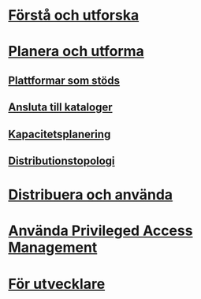 # [Förstå och utforska](/microsoft-identity-manager/understand-explore/microsoft-identity-manager-2016)
# [Planera och utforma](/microsoft-identity-manager/plan-design/microsoft-identity-manager-2016-supported-platforms)
## [Plattformar som stöds](microsoft-identity-manager-2016-supported-platforms.md)
## [Ansluta till kataloger](supported-management-agents.md)
## [Kapacitetsplanering](capacity-planning-guide.md)
## [Distributionstopologi](topology-considerations.md)
# [Distribuera och använda](/microsoft-identity-manager/deploy-use/microsoft-identity-manager-deploy)
# [Använda Privileged Access Management](/microsoft-identity-manager/pam/privileged-identity-management-for-active-directory-domain-services)
# [För utvecklare](/microsoft-identity-manager/reference/microsoft-identity-manager-2016-developer-reference)


<!--HONumber=Jul16_HO3-->


